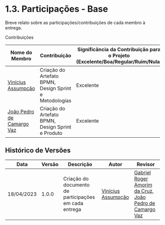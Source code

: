 # 1.3. Participações - Base

Breve relato sobre as participações/contribuições de cada membro à entrega. 


Contribuições

|Nome do Membro | Contribuição | Significância da Contribuição para o Projeto (Excelente/Boa/Regular/Ruim/Nula) |
| -- | -- | -- |
| [Vinícius Assumpção](https://github.com/viniman27) |  Criação do Artefato BPMN, Design Sprint e Metodologias | Excelente |
| [João Pedro de Camargo Vaz](https://github.com/JoaoPedro0803) |  Criação do Artefato BPMN, Design Sprint e Produto | Excelente |


## Histórico de Versões

|    Data    | Versão |            Descrição           |       Autor     |    Revisor    |
|  --------  |  ----  |            ----------          | --------------- |    -------    |
| 18/04/2023 |  1.0.0 |  Criação do documento de participações em cada entrega    |   [Vinícius Assumpção](https://github.com/viniman27)| [Gabriel Roger Amorim da Cruz](https://github.com/GabrielRoger07), [João Pedro de Camargo Vaz](https://github.com/JoaoPedro0803)|
 

